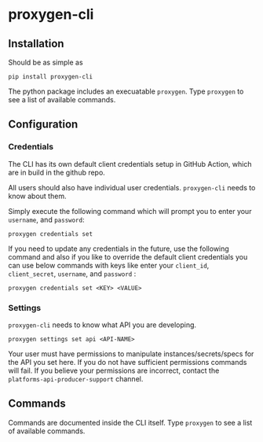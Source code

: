 # proxygen-cli

## Installation

Should be as simple as
```
pip install proxygen-cli
```
The python package includes an execuatable `proxygen`.
Type `proxygen` to see a list of available commands.


## Configuration

### Credentials

The CLI has its own default client credentials setup in GitHub Action, which are in build in the github repo.

All users should also have individual user credentials. `proxygen-cli` needs to know about them.

Simply execute the following command which will prompt you to enter your `username`, and `password`:
```
proxygen credentials set
```

If you need to update any credentials in the future, use the following command and also if you like to override the default client credentials you can use below commands with keys like enter your `client_id`, `client_secret`, `username`, and `password` :
```
proxygen credentials set <KEY> <VALUE>
```


### Settings
`proxygen-cli` needs to know what API you are developing.

```
proxygen settings set api <API-NAME>
```
Your user must have permissions to manipulate instances/secrets/specs for the API you set here.
If you do not have sufficient permissions commands will fail.
If you believe your permissions are incorrect, contact the `platforms-api-producer-support` channel.

## Commands
Commands are documented inside the CLI itself.
Type `proxygen` to see a list of available commands.
